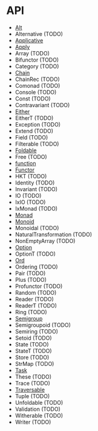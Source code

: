 # API

- [Alt](./Alt.md)
- Alternative (TODO)
- [Applicative](./Applicative.md)
- [Apply](./Apply.md)
- Array (TODO)
- Bifunctor (TODO)
- Category (TODO)
- [Chain](./Chain.md)
- ChainRec (TODO)
- Comonad (TODO)
- Console (TODO)
- Const (TODO)
- Contravariant (TODO)
- [Either](./Either.md)
- EitherT (TODO)
- Exception (TODO)
- Extend (TODO)
- Field (TODO)
- Filterable (TODO)
- [Foldable](./Foldable.md)
- Free (TODO)
- [function](./function.md)
- [Functor](./Functor.md)
- HKT (TODO)
- Identity (TODO)
- Invariant (TODO)
- IO (TODO)
- IxIO (TODO)
- IxMonad (TODO)
- [Monad](./Monad.md)
- [Monoid](./Monoid.md)
- Monoidal (TODO)
- NaturalTransformation (TODO)
- NonEmptyArray (TODO)
- [Option](./Option.md)
- OptionT (TODO)
- [Ord](./Ord.md)
- Ordering (TODO)
- Pair (TODO)
- Plus (TODO)
- Profunctor (TODO)
- Random (TODO)
- Reader (TODO)
- ReaderT (TODO)
- Ring (TODO)
- [Semigroup](./Semigroup.md)
- Semigroupoid (TODO)
- Semiring (TODO)
- Setoid (TODO)
- State (TODO)
- StateT (TODO)
- Store (TODO)
- StrMap (TODO)
- [Task](./Task.md)
- These (TODO)
- Trace (TODO)
- [Traversable](./Traversable.md)
- Tuple (TODO)
- Unfoldable (TODO)
- Validation (TODO)
- Witherable (TODO)
- Writer (TODO)